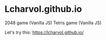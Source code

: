 # Lcharvol.github.io
2048 game (Vanilla JS)
Tetris game (Vanilla JS)

Let's try this: https://lcharvol.github.io/
